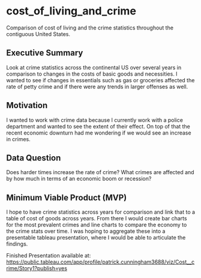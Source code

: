 # cost_of_living_and_crime
Comparison of cost of living and the crime statistics throughout the contiguous United States.

## Executive Summary
Look at crime statistics across the continental US over several years in comparison to 
changes in the costs of basic goods and necessities. I wanted to see if changes in 
essentials such as gas or groceries affected the rate of petty crime and if there were any 
trends in larger offenses as well.
## Motivation
I wanted to work with crime data because I currently work with a police department 
and wanted to see the extent of their effect. On top of that the recent economic 
downturn had me wondering if we would see an increase in crimes.
## Data Question
Does harder times increase the rate of crime? What crimes are affected and by how 
much in terms of an economic boom or recession?
## Minimum Viable Product (MVP)
I hope to have crime statistics across years for comparison and link that to a table of 
cost of goods across years. From there I would create bar charts for the most prevalent 
crimes and line charts to compare the economy to the crime stats over time. I was 
hoping to aggregate these into a presentable tableau presentation, where I would be 
able to articulate the findings.

Finished Presentation available at:
https://public.tableau.com/app/profile/patrick.cunningham3688/viz/Cost__crime/Story1?publish=yes

